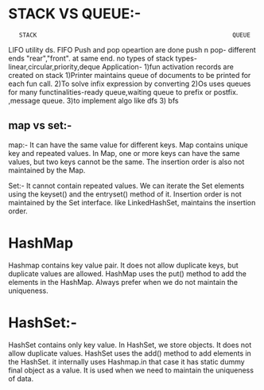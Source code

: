 STACK VS QUEUE:-
=====================
       STACK                                                       QUEUE
     
   LIFO utility ds.                                                 FIFO
   Push and pop opeartion are done                     push n pop- different ends "rear","front".
   at same end.
   no types of stack                                    types-linear,circular,priority,deque
   Application-
1)fun activation records are created on stack      1)Printer maintains queue of documents to be printed
for each fun call.
2)To solve infix expression by converting          2)Os uses queues for many functinalities-ready queue,waiting queue
to prefix or postfix.                                   ,message queue.
3)to implement algo like dfs                        3) bfs



map vs set:-
---------------
map:-
It can have the same value for different keys.
Map contains unique key and repeated values. 
In Map, one or more keys can have the same values, but two keys cannot be the same.
The insertion order is also not maintained by the Map.

Set:-
It cannot contain repeated values.
We can iterate the Set elements using the keyset() and the entryset() method of it.
Insertion order is not maintained by the Set interface.
 like LinkedHashSet, maintains the insertion order.

HashMap 
======================
Hashmap contains key value pair.
It does not allow duplicate keys, but duplicate values are allowed.
HashMap uses the put() method to add the elements in the HashMap.
Always prefer when we do not maintain the uniqueness.



HashSet:-
===========
HashSet contains only key value.
In HashSet, we store objects.
It does not allow duplicate values.
HashSet uses the add() method to add elements in the HashSet.
it internally uses Hashmap.in that case it has static dummy final object as a value.
It is used when we need to maintain the uniqueness of data.




